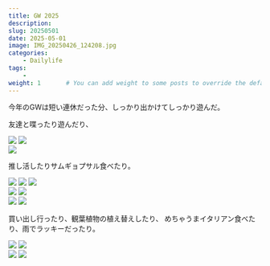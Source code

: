 ```yaml
---
title: GW 2025
description: 
slug: 20250501
date: 2025-05-01
image: IMG_20250426_124208.jpg
categories:
    - Dailylife
tags:
    - 
weight: 1       # You can add weight to some posts to override the default sorting (date descending)
---
```


今年のGWは短い連休だった分、しっかり出かけてしっかり遊んだ。

友達と喋ったり遊んだり、
<!-- gallery start -->
![](IMG_20250426_135912.jpg)
![](IMG_20250429_123652.jpg)<br>
![](IMG_20250429_213841.jpg)
<!-- gallery end -->
推し活したりサムギョプサル食べたり。
<!-- gallery start -->
![](IMG_20250504_141654.jpg)
![](IMG_20250504_141907.jpg)
![](IMG_20250504_142408.jpg)<br>
![](IMG_20250504_142428.jpg)
![](IMG_20250504_142433.jpg)<br>
![](IMG_20250504_123838.jpg)
![](IMG_20250504_161830.jpg)
<!-- gallery end -->

買い出し行ったり、観葉植物の植え替えしたり、
めちゃうまイタリアン食べたり、雨でラッキーだったり。
<!-- gallery start -->
![](IMG_20250506_113722.jpg)
![](IMG_20250506_114011.jpg)<br>
![](IMG_20250506_122246.jpg)
![](IMG_20250506_123827.jpg)
<!-- gallery end -->
